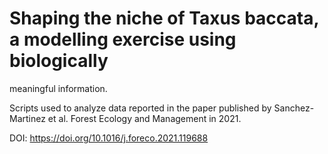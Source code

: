 # Shaping the niche of Taxus baccata, a modelling exercise using biologically
meaningful information.

Scripts used to analyze data reported in the paper published by Sanchez-Martinez et al. Forest Ecology and Management in 2021. 

DOI: https://doi.org/10.1016/j.foreco.2021.119688
